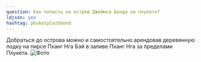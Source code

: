 ```yaml
---
question: Как попасть на остров Джеймса Бонда на пхукете?
ldjson: yes
hashtag: phuketplazhbond
---
```


Добраться до острова можно и самостоятельно арендовав деревянную лодку на пирсе Пханг Нга Бэй в заливе Пханг Нга за пределами Пхукета.
![Фото](https://phuketfaq.ru/assets/images/007.jpeg)
